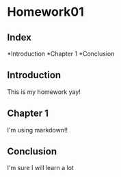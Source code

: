 # Homework01
## Index

*Introduction
*Chapter 1
*Conclusion

## Introduction
This is my homework yay!

## Chapter 1 
I'm using markdown!!

## Conclusion
I'm sure I will learn a lot 
